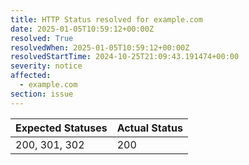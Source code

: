 ```yaml
---
title: HTTP Status resolved for example.com
date: 2025-01-05T10:59:12+00:00Z
resolved: True
resolvedWhen: 2025-01-05T10:59:12+00:00Z
resolvedStartTime: 2024-10-25T21:09:43.191474+00:00
severity: notice
affected:
  - example.com
section: issue
---
```


| Expected Statuses | Actual Status  |
|-------------------|----------------|
| 200, 301, 302 | 200 |
